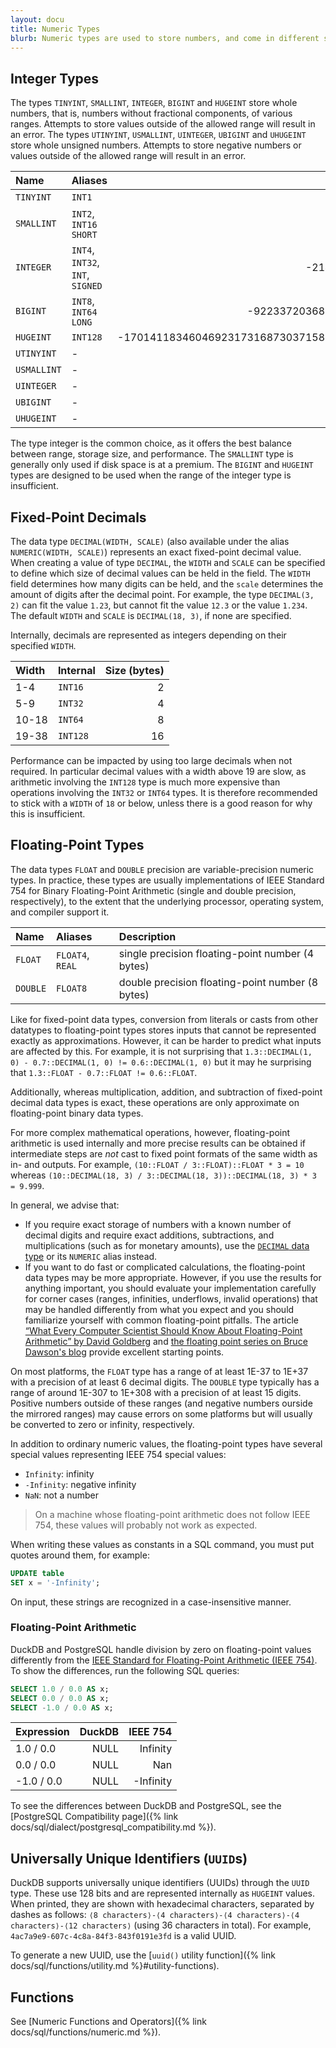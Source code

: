 ```yaml
---
layout: docu
title: Numeric Types
blurb: Numeric types are used to store numbers, and come in different shapes and sizes.
---
```


## Integer Types

The types `TINYINT`, `SMALLINT`, `INTEGER`, `BIGINT` and `HUGEINT` store whole numbers, that is, numbers without fractional components, of various ranges. Attempts to store values outside of the allowed range will result in an error.
The types `UTINYINT`, `USMALLINT`, `UINTEGER`, `UBIGINT` and `UHUGEINT` store whole unsigned numbers. Attempts to store negative numbers or values outside of the allowed range will result in an error.

| Name | Aliases | Min | Max |
|:--|:--|----:|----:|
| `TINYINT` | `INT1` | -128 | 127 |
| `SMALLINT` | `INT2`, `INT16` `SHORT` | -32768 | 32767 |
| `INTEGER` | `INT4`, `INT32`, `INT`, `SIGNED` | -2147483648 | 2147483647 |
| `BIGINT` | `INT8`, `INT64` `LONG` | -9223372036854775808 | 9223372036854775807 |
| `HUGEINT` | `INT128` | -170141183460469231731687303715884105728 | 170141183460469231731687303715884105727 |
| `UTINYINT` | - | 0 | 255 |
| `USMALLINT` | -| 0 | 65535 |
| `UINTEGER` | - | 0 | 4294967295 |
| `UBIGINT` | - | 0 | 18446744073709551615 |
| `UHUGEINT` | - | 0 | 340282366920938463463374607431768211455 |

The type integer is the common choice, as it offers the best balance between range, storage size, and performance. The `SMALLINT` type is generally only used if disk space is at a premium. The `BIGINT` and `HUGEINT` types are designed to be used when the range of the integer type is insufficient.

## Fixed-Point Decimals

The data type `DECIMAL(WIDTH, SCALE)` (also available under the alias `NUMERIC(WIDTH, SCALE)`) represents an exact fixed-point decimal value. When creating a value of type `DECIMAL`, the `WIDTH` and `SCALE` can be specified to define which size of decimal values can be held in the field. The `WIDTH` field determines how many digits can be held, and the `scale` determines the amount of digits after the decimal point. For example, the type `DECIMAL(3, 2)` can fit the value `1.23`, but cannot fit the value `12.3` or the value `1.234`. The default `WIDTH` and `SCALE` is `DECIMAL(18, 3)`, if none are specified.

Internally, decimals are represented as integers depending on their specified `WIDTH`.

<div class="narrow_table"></div>

| Width | Internal | Size (bytes) |
|:---|:---|---:|
| 1-4 | `INT16` | 2 |
| 5-9 | `INT32` | 4 |
| 10-18 | `INT64` | 8 |
| 19-38 | `INT128` | 16 |

Performance can be impacted by using too large decimals when not required. In particular decimal values with a width above 19 are slow, as arithmetic involving the `INT128` type is much more expensive than operations involving the `INT32` or `INT64` types. It is therefore recommended to stick with a `WIDTH` of `18` or below, unless there is a good reason for why this is insufficient.

## Floating-Point Types

The data types `FLOAT` and `DOUBLE` precision are variable-precision numeric types. In practice, these types are usually implementations of IEEE Standard 754 for Binary Floating-Point Arithmetic (single and double precision, respectively), to the extent that the underlying processor, operating system, and compiler support it.

<div class="narrow_table"></div>

| Name | Aliases | Description |
|:--|:--|:--------|
| `FLOAT` | `FLOAT4`, `REAL` | single precision floating-point number (4 bytes) |
| `DOUBLE` | `FLOAT8` | double precision floating-point number (8 bytes) |

Like for fixed-point data types, conversion from literals or casts from other datatypes to floating-point types stores inputs that cannot be represented exactly as approximations. However, it can be harder to predict what inputs are affected by this. For example, it is not surprising that `1.3::DECIMAL(1, 0) - 0.7::DECIMAL(1, 0) != 0.6::DECIMAL(1, 0)` but it may he surprising that `1.3::FLOAT - 0.7::FLOAT != 0.6::FLOAT`.

Additionally, whereas multiplication, addition, and subtraction of fixed-point decimal data types is exact, these operations are only approximate on floating-point binary data types.

For more complex mathematical operations, however, floating-point arithmetic is used internally and more precise results can be obtained if intermediate steps are _not_ cast to fixed point formats of the same width as in- and outputs. For example, `(10::FLOAT / 3::FLOAT)::FLOAT * 3 = 10` whereas `(10::DECIMAL(18, 3) / 3::DECIMAL(18, 3))::DECIMAL(18, 3) * 3 = 9.999`.

In general, we advise that:

* If you require exact storage of numbers with a known number of decimal digits and require exact additions, subtractions, and multiplications (such as for monetary amounts), use the [`DECIMAL` data type](#fixed-point-decimals) or its `NUMERIC` alias instead.
* If you want to do fast or complicated calculations, the floating-point data types may be more appropriate. However, if you use the results for anything important, you should evaluate your implementation carefully for corner cases (ranges, infinities, underflows, invalid operations) that may be handled differently from what you expect and you should familiarize yourself with common floating-point pitfalls. The article [“What Every Computer Scientist Should Know About Floating-Point Arithmetic” by David Goldberg](https://docs.oracle.com/cd/E19957-01/806-3568/ncg_goldberg.html) and [the floating point series on Bruce Dawson's blog](https://randomascii.wordpress.com/2017/06/19/sometimes-floating-point-math-is-perfect/) provide excellent starting points.

On most platforms, the `FLOAT` type has a range of at least 1E-37 to 1E+37 with a precision of at least 6 decimal digits. The `DOUBLE` type typically has a range of around 1E-307 to 1E+308 with a precision of at least 15 digits. Positive numbers outside of these ranges (and negative numbers ourside the mirrored ranges) may cause errors on some platforms but will usually be converted to zero or infinity, respectively.

In addition to ordinary numeric values, the floating-point types have several special values representing IEEE 754 special values:

* `Infinity`: infinity
* `-Infinity`: negative infinity
* `NaN`: not a number

> On a machine whose floating-point arithmetic does not follow IEEE 754, these values will probably not work as expected.

When writing these values as constants in a SQL command, you must put quotes around them, for example:

```sql
UPDATE table
SET x = '-Infinity';
```

On input, these strings are recognized in a case-insensitive manner.

### Floating-Point Arithmetic

DuckDB and PostgreSQL handle division by zero on floating-point values differently from the [IEEE Standard for Floating-Point Arithmetic (IEEE 754)](https://en.wikipedia.org/wiki/IEEE_754). To show the differences, run the following SQL queries:

```sql
SELECT 1.0 / 0.0 AS x;
SELECT 0.0 / 0.0 AS x;
SELECT -1.0 / 0.0 AS x;
```

<div class="narrow_table monospace_table"></div>

| Expression | DuckDB |  IEEE 754 |
| :--------- | -----: | --------: |
| 1.0 / 0.0  |   NULL |  Infinity |
| 0.0 / 0.0  |   NULL |       Nan |
| -1.0 / 0.0 |   NULL | -Infinity |

To see the differences between DuckDB and PostgreSQL, see the [PostgreSQL Compatibility page]({% link docs/sql/dialect/postgresql_compatibility.md %}).

## Universally Unique Identifiers (`UUID`s)

DuckDB supports universally unique identifiers (UUIDs) through the `UUID` type. These use 128 bits and are represented internally as `HUGEINT` values.
When printed, they are shown with hexadecimal characters, separated by dashes as follows: `⟨8 characters⟩-⟨4 characters⟩-⟨4 characters⟩-⟨4 characters⟩-⟨12 characters⟩` (using 36 characters in total). For example, `4ac7a9e9-607c-4c8a-84f3-843f0191e3fd` is a valid UUID.

To generate a new UUID, use the [`uuid()` utility function]({% link docs/sql/functions/utility.md %}#utility-functions).

## Functions

See [Numeric Functions and Operators]({% link docs/sql/functions/numeric.md %}).
